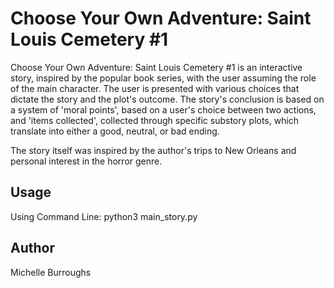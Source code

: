 # Choose Your Own Adventure: Saint Louis Cemetery #1

Choose Your Own Adventure: Saint Louis Cemetery #1 is an interactive story, inspired by the popular book series, with the user assuming the role of the main character. 
The user is presented with various choices that dictate the story and the plot's outcome. The story's conclusion is based on a system of 'moral points', based on a user's choice between two actions, and 'items collected', collected through specific substory plots, which translate into either a good, neutral, or bad ending.

The story itself was inspired by the author's trips to New Orleans and personal interest in the horror genre.

## Usage

Using Command Line:
python3 main_story.py

## Author

Michelle Burroughs
